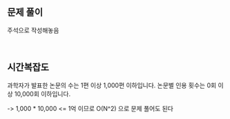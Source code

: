 ## 문제 풀이

주석으로 작성해놓음

<br />

## 시간복잡도

과학자가 발표한 논문의 수는 1편 이상 1,000편 이하입니다.
논문별 인용 횟수는 0회 이상 10,000회 이하입니다.

-> 1,000 \* 10,000 <= 1억 이므로 O(N^2) 으로 문제 풀어도 된다
